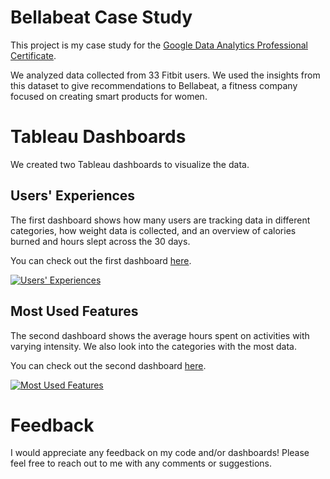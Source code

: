 # Bellabeat Case Study
This project is my case study for the [Google Data Analytics Professional Certificate](https://www.coursera.org/professional-certificates/google-data-analytics). 

We analyzed data collected from 33 Fitbit users. We used the insights from this dataset to give recommendations to Bellabeat, a fitness company 
focused on creating smart products for women.

# Tableau Dashboards
We created two Tableau dashboards to visualize the data. 

## Users' Experiences
The first dashboard shows how many users are tracking data in different categories, how weight data is collected, 
and an overview of calories burned and hours slept across the 30 days.

You can check out the first dashboard 
[here](https://public.tableau.com/views/CaseStudy_16518621735350/GrowthPotential?:language=en-US&:display_count=n&:origin=viz_share_link).

<div class='tableauPlaceholder' id='viz1651942880852' style='position: relative'><noscript><a href='https://public.tableau.com/views/CaseStudy_16518621735350/GrowthPotential?:language=en-US&:display_count=n&:origin=viz_share_link'><img alt='Users&#39; Experiences ' src='https:&#47;&#47;public.tableau.com&#47;static&#47;images&#47;Ca&#47;CaseStudy_16518621735350&#47;GrowthPotential&#47;1_rss.png' style='border: none' /></a></noscript><object class='tableauViz'  style='display:none;'><param name='host_url' value='https%3A%2F%2Fpublic.tableau.com%2F' /> <param name='embed_code_version' value='3' /> <param name='site_root' value='' /><param name='name' value='CaseStudy_16518621735350&#47;GrowthPotential' /><param name='tabs' value='no' /><param name='toolbar' value='yes' /><param name='static_image' value='https:&#47;&#47;public.tableau.com&#47;static&#47;images&#47;Ca&#47;CaseStudy_16518621735350&#47;GrowthPotential&#47;1.png' /> <param name='animate_transition' value='yes' /><param name='display_static_image' value='yes' /><param name='display_spinner' value='yes' /><param name='display_overlay' value='yes' /><param name='display_count' value='yes' /><param name='language' value='en-US' /></object></div>

## Most Used Features
The second dashboard shows the average hours spent on activities with varying intensity. We also look into the categories with the most data.

You can check out the second dashboard 
[here](https://public.tableau.com/views/FitbitUserDataOverview/PopularFeatures?:language=en-US&:display_count=n&:origin=viz_share_link).


<div class='tableauPlaceholder' id='viz1651943283749' style='position: relative'><noscript><a href='https://public.tableau.com/views/FitbitUserDataOverview/PopularFeatures?:language=en-US&:display_count=n&:origin=viz_share_link'><img alt='Most Used Features ' src='https:&#47;&#47;public.tableau.com&#47;static&#47;images&#47;Fi&#47;FitbitUserDataOverview&#47;PopularFeatures&#47;1_rss.png' style='border: none' /></a></noscript><object class='tableauViz'  style='display:none;'><param name='host_url' value='https%3A%2F%2Fpublic.tableau.com%2F' /> <param name='embed_code_version' value='3' /> <param name='site_root' value='' /><param name='name' value='FitbitUserDataOverview&#47;PopularFeatures' /><param name='tabs' value='no' /><param name='toolbar' value='yes' /><param name='static_image' value='https:&#47;&#47;public.tableau.com&#47;static&#47;images&#47;Fi&#47;FitbitUserDataOverview&#47;PopularFeatures&#47;1.png' /> <param name='animate_transition' value='yes' /><param name='display_static_image' value='yes' /><param name='display_spinner' value='yes' /><param name='display_overlay' value='yes' /><param name='display_count' value='yes' /><param name='language' value='en-US' /></object></div> 

# Feedback
I would appreciate any feedback on my code and/or dashboards! Please feel free to reach out to me with any comments or suggestions.
